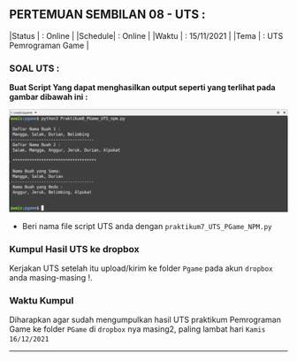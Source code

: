 
## PERTEMUAN SEMBILAN 08 - UTS :

|Status  | : Online                      |
|Schedule| : Online                      |
|Waktu   | : 15/11/2021                  |
|Tema    | : UTS Pemrograman Game        |


### SOAL UTS : 
<b>Buat Script Yang dapat menghasilkan output seperti yang terlihat pada gambar dibawah ini :</b> 

![Screenshot uts PGame](assets/reff/pgame/sc_uts_pgame.png)

* Beri nama file script UTS anda dengan `praktikum7_UTS_PGame_NPM.py`


### Kumpul Hasil UTS ke dropbox

Kerjakan UTS setelah itu upload/kirim ke folder `Pgame` pada akun `dropbox` anda masing-masing !.


### Waktu Kumpul

Diharapkan agar sudah mengumpulkan hasil UTS praktikum Pemrograman Game ke folder `PGame` di `dropbox` nya masing2, paling lambat hari `Kamis 16/12/2021`


***